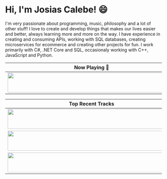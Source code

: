 # Hi, I'm Josias Calebe! :smile:

I'm very passionate about programming, music, philosophy and a lot of other stuff! I love to create and develop things that makes our lives easier and better, always learning more and more on the way. I have experience in creating and consuming APIs, working with SQL databases, creating microservices for ecommerce and creating other projects for fun. I work primarily with C#, .NET Core and SQL, occasionaly working with C++, JavaScript and Python.

| Now Playing :musical_note:                                                                                                                        |
| ------------------------------------------------------------------------------------------------------------------------------------------------ |
| <a href="https://josias-calebe.vercel.app/now-playing?open"><img src="https://josias-calebe.vercel.app/now-playing" width="540" height="64"></a> |

<table>
  <thead>
    <tr>
      <th>Top Recent Tracks</th>
    </tr>
  </thead>
  <tbody>
    <tr>
      <td><a href="https://josias-calebe.vercel.app/top-tracks?i=1&open"><img src="https://josias-calebe.vercel.app/top-tracks?i=1" width="540" height="64"></a></td>
    </tr>
    <tr></tr> <!-- hide gray row -->
    <tr>
      <td><a href="https://josias-calebe.vercel.app/top-tracks?i=2&open"><img src="https://josias-calebe.vercel.app/top-tracks?i=2" width="540" height="64"></a></td>
    </tr>
    <tr></tr> <!-- hide gray row -->
    <tr>
      <td><a href="https://josias-calebe.vercel.app/top-tracks?i=3&open"><img src="https://josias-calebe.vercel.app/top-tracks?i=3" width="540" height="64"></a></td>
    </tr>
  </tbody>
</table>
